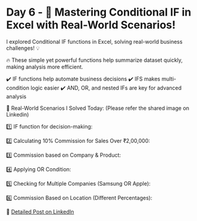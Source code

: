 # Day 6 - 🚀  Mastering Conditional IF in Excel with Real-World Scenarios!

I explored Conditional IF functions in Excel, solving real-world business challenges! 💡

🔥 These simple yet powerful functions help summarize dataset quickly, making analysis more efficient.

✔️ IF functions help automate business decisions
✔️ IFS makes multi-condition logic easier
✔️ AND, OR, and nested IFs are key for advanced analysis

📌 Real-World Scenarios I Solved Today: (Please refer the shared image on Linkedin) 

1️⃣ IF function for decision-making:

2️⃣ Calculating 10% Commission for Sales Over ₹2,00,000:

3️⃣ Commission based on Company & Product:

4️⃣ Applying OR Condition:

5️⃣ Checking for Multiple Companies (Samsung OR Apple):

6️⃣ Commission Based on Location (Different Percentages):

🔗 [Detailed Post on LinkedIn](https://www.linkedin.com/posts/priyankataklikar_100daysofdata-100daysofdata-excelfordataanalysts-activity-7305291257017176064-pHBz?utm_source=share&utm_medium=member_desktop&rcm=ACoAAB-nGUABJpvbVVs-0wlzvYqfT4t927RgnpI)
